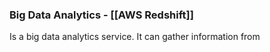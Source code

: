 
### Big Data Analytics - [[AWS Redshift]]

Is a big data analytics service.
It can gather information from 